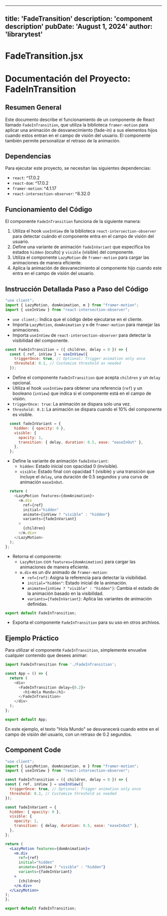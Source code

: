 ---
  title: 'FadeTransition'
  description: 'component description'
  pubDate: 'August 1, 2024'
  author: 'librarytest'
  ---
  
  
  
  # FadeTransition.jsx
  # Documentación del Proyecto: FadeInTransition

## Resumen General
Este documento describe el funcionamiento de un componente de React llamado `FadeInTransition`, que utiliza la biblioteca `framer-motion` para aplicar una animación de desvanecimiento (fade-in) a sus elementos hijos cuando estos entran en el campo de visión del usuario. El componente también permite personalizar el retraso de la animación.

## Dependencias
Para ejecutar este proyecto, se necesitan las siguientes dependencias:

- `react`: ^17.0.2
- `react-dom`: ^17.0.2
- `framer-motion`: ^4.1.17
- `react-intersection-observer`: ^8.32.0

## Funcionamiento del Código
El componente `FadeInTransition` funciona de la siguiente manera:

1. Utiliza el hook `useInView` de la biblioteca `react-intersection-observer` para detectar cuándo el componente entra en el campo de visión del usuario.
2. Define una variante de animación `fadeInVariant` que especifica los estados `hidden` (oculto) y `visible` (visible) del componente.
3. Utiliza el componente `LazyMotion` de `framer-motion` para cargar las animaciones de manera eficiente.
4. Aplica la animación de desvanecimiento al componente hijo cuando este entra en el campo de visión del usuario.

## Instrucción Detallada Paso a Paso del Código

```javascript
"use client";
import { LazyMotion, domAnimation, m } from "framer-motion";
import { useInView } from "react-intersection-observer";
```
- `use client;`: Indica que el código debe ejecutarse en el cliente.
- Importa `LazyMotion`, `domAnimation` y `m` de `framer-motion` para manejar las animaciones.
- Importa `useInView` de `react-intersection-observer` para detectar la visibilidad del componente.

```javascript
const FadeInTransition = ({ children, delay = 0 }) => {
  const { ref, inView } = useInView({
    triggerOnce: true, // Optional: Trigger animation only once
    threshold: 0.1, // Customize threshold as needed
  });
```
- Define el componente `FadeInTransition` que acepta `children` y un `delay` opcional.
- Utiliza el hook `useInView` para obtener una referencia (`ref`) y un booleano (`inView`) que indica si el componente está en el campo de visión.
- `triggerOnce: true`: La animación se dispara solo una vez.
- `threshold: 0.1`: La animación se dispara cuando el 10% del componente es visible.

```javascript
  const fadeInVariant = {
    hidden: { opacity: 0 },
    visible: {
      opacity: 1,
      transition: { delay, duration: 0.5, ease: "easeInOut" },
    },
  };
```
- Define la variante de animación `fadeInVariant`:
  - `hidden`: Estado inicial con opacidad 0 (invisible).
  - `visible`: Estado final con opacidad 1 (visible) y una transición que incluye el `delay`, una duración de 0.5 segundos y una curva de animación `easeInOut`.

```javascript
  return (
    <LazyMotion features={domAnimation}>
      <m.div
        ref={ref}
        initial="hidden"
        animate={inView ? "visible" : "hidden"}
        variants={fadeInVariant}
      >
        {children}
      </m.div>
    </LazyMotion>
  );
};
```
- Retorna el componente:
  - `LazyMotion` con `features={domAnimation}` para cargar las animaciones de manera eficiente.
  - `m.div` es un div animado de `framer-motion`:
    - `ref={ref}`: Asigna la referencia para detectar la visibilidad.
    - `initial="hidden"`: Estado inicial de la animación.
    - `animate={inView ? "visible" : "hidden"}`: Cambia el estado de la animación basado en la visibilidad.
    - `variants={fadeInVariant}`: Aplica las variantes de animación definidas.

```javascript
export default FadeInTransition;
```
- Exporta el componente `FadeInTransition` para su uso en otros archivos.

## Ejemplo Práctico
Para utilizar el componente `FadeInTransition`, simplemente envuelve cualquier contenido que desees animar:

```javascript
import FadeInTransition from './FadeInTransition';

const App = () => {
  return (
    <div>
      <FadeInTransition delay={0.2}>
        <h1>Hola Mundo</h1>
      </FadeInTransition>
    </div>
  );
};

export default App;
```
En este ejemplo, el texto "Hola Mundo" se desvanecerá cuando entre en el campo de visión del usuario, con un retraso de 0.2 segundos.
  
  ## Component Code
  ```jsx
  "use client";
import { LazyMotion, domAnimation, m } from "framer-motion";
import { useInView } from "react-intersection-observer";

const FadeInTransition = ({ children, delay = 0 }) => {
  const { ref, inView } = useInView({
    triggerOnce: true, // Optional: Trigger animation only once
    threshold: 0.1, // Customize threshold as needed
  });

  const fadeInVariant = {
    hidden: { opacity: 0 },
    visible: {
      opacity: 1,
      transition: { delay, duration: 0.5, ease: "easeInOut" },
    },
  };

  return (
    <LazyMotion features={domAnimation}>
      <m.div
        ref={ref}
        initial="hidden"
        animate={inView ? "visible" : "hidden"}
        variants={fadeInVariant}
      >
        {children}
      </m.div>
    </LazyMotion>
  );
};

export default FadeInTransition;
  ```
  